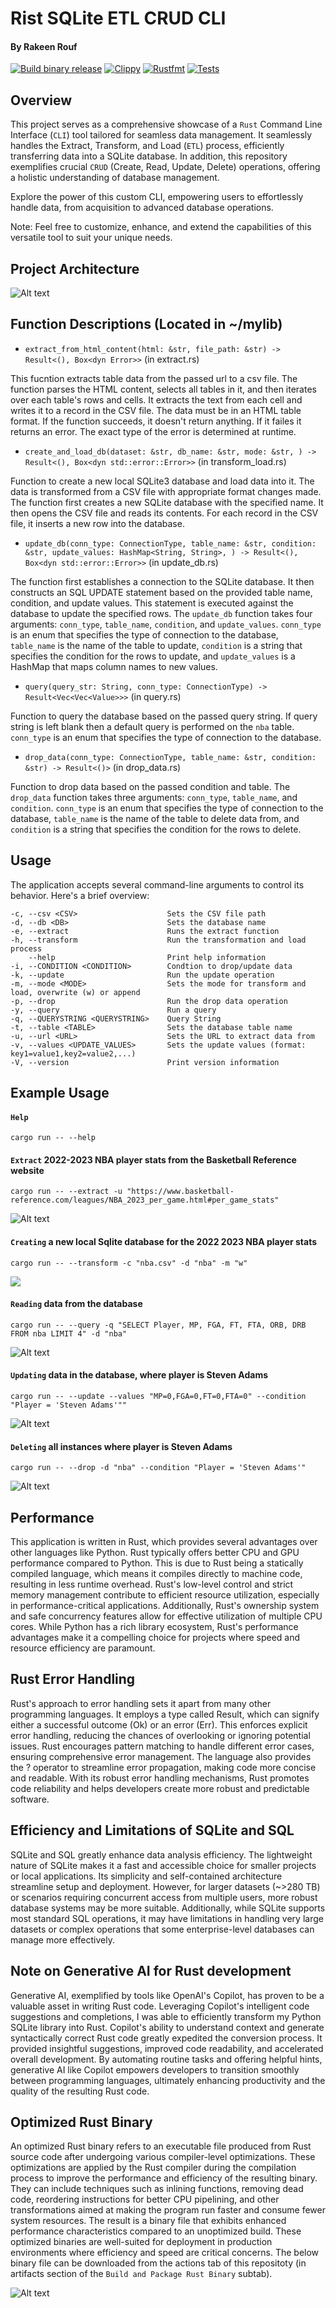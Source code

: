 #  Rist SQLite ETL CRUD CLI
#### By Rakeen Rouf 

[![Build binary release](https://github.com/rmr327/Rust-SqLite-ETL-CRUD-CLI/actions/workflows/release.yml/badge.svg)](https://github.com/rmr327/Rust-SqLite-ETL-CRUD-CLI/actions/workflows/release.yml)
[![Clippy](https://github.com/rmr327/Rust-SqLite-ETL-CRUD-CLI/actions/workflows/lint.yml/badge.svg)](https://github.com/rmr327/Rust-SqLite-ETL-CRUD-CLI/actions/workflows/lint.yml) [![Rustfmt](https://github.com/rmr327/Rust-SqLite-ETL-CRUD-CLI/actions/workflows/rustfmt.yml/badge.svg)](https://github.com/rmr327/Rust-SqLite-ETL-CRUD-CLI/actions/workflows/rustfmt.yml) [![Tests](https://github.com/rmr327/Rust-SqLite-ETL-CRUD-CLI/actions/workflows/tests.yml/badge.svg)](https://github.com/rmr327/Rust-SqLite-ETL-CRUD-CLI/actions/workflows/tests.yml)

## Overview

This project serves as a comprehensive showcase of a `Rust` Command Line Interface (`CLI`) tool tailored for seamless data management. It seamlessly handles the Extract, Transform, and Load (`ETL`) process, efficiently transferring data into a SQLite database. In addition, this repository exemplifies crucial `CRUD` (Create, Read, Update, Delete) operations, offering a holistic understanding of database management.

Explore the power of this custom CLI, empowering users to effortlessly handle data, from acquisition to advanced database operations.

Note: Feel free to customize, enhance, and extend the capabilities of this versatile tool to suit your unique needs.

## Project Architecture

![Alt text](https://user-images.githubusercontent.com/36940292/281111426-7cc28c47-0136-40e0-bdbd-c7d52baf075d.png)

## Function Descriptions (Located in ~/mylib)

- `extract_from_html_content(html: &str, file_path: &str) -> Result<(), Box<dyn Error>>` (in extract.rs)

This fucntion extracts table data from the passed url to a csv file. The function parses the HTML content, selects all tables in it, and then iterates over each table's rows and cells. It extracts the text from each cell and writes it to a record in the CSV file. The data must be in an HTML table format. If the function succeeds, it doesn't return anything. If it failes it returns an error. The exact type of the error is determined at runtime. 

- `create_and_load_db(dataset: &str, db_name: &str, mode: &str, ) -> Result<(), Box<dyn std::error::Error>>` (in transform_load.rs)

Function to create a new local SQLite3 database and load data into it. The data is transformed from a CSV file with appropriate format changes made. The function first creates a new SQLite database with the specified name. It then opens the CSV file and reads its contents. For each record in the CSV file, it inserts a new row into the database.

- `update_db(conn_type: ConnectionType, table_name: &str, condition: &str, update_values: HashMap<String, String>, ) -> Result<(), Box<dyn std::error::Error>>` (in update_db.rs)

The function first establishes a connection to the SQLite database. It then constructs an SQL UPDATE statement based on the provided table name, condition, and update values. This statement is executed against the database to update the specified rows. The `update_db` function takes four arguments: `conn_type`, `table_name`, `condition`, and `update_values`. `conn_type` is an enum that specifies the type of connection to the database, `table_name` is the name of the table to update, `condition` is a string that specifies the condition for the rows to update, and `update_values` is a HashMap that maps column names to new values.

- `query(query_str: String, conn_type: ConnectionType) -> Result<Vec<Vec<Value>>>` (in query.rs)

Function to query the database based on the passed query string. If query string is left blank then a default query is performed on the `nba` table. `conn_type` is an enum that specifies the type of connection to the database.

- `drop_data(conn_type: ConnectionType, table_name: &str, condition: &str) -> Result<()>` (in drop_data.rs)

Function to drop data based on the passed condition and table. The `drop_data` function takes three arguments: `conn_type`, `table_name`, and `condition`. `conn_type` is an enum that specifies the type of connection to the database, `table_name` is the name of the table to delete data from, and `condition` is a string that specifies the condition for the rows to delete.

## Usage

The application accepts several command-line arguments to control its behavior. Here's a brief overview:

    -c, --csv <CSV>                    Sets the CSV file path
    -d, --db <DB>                      Sets the database name
    -e, --extract                      Runs the extract function
    -h, --transform                    Run the transformation and load process
        --help                         Print help information
    -i, --CONDITION <CONDITION>        Condtion to drop/update data
    -k, --update                       Run the update operation
    -m, --mode <MODE>                  Sets the mode for transform and load, overwrite (w) or append
    -p, --drop                         Run the drop data operation
    -y, --query                        Run a query
    -q, --QUERYSTRING <QUERYSTRING>    Query String
    -t, --table <TABLE>                Sets the database table name
    -u, --url <URL>                    Sets the URL to extract data from
    -v, --values <UPDATE_VALUES>       Sets the update values (format: key1=value1,key2=value2,...)
    -V, --version                      Print version information

## Example Usage
#### `Help` 
```
cargo run -- --help
```

#### `Extract` 2022-2023 NBA player stats from the Basketball Reference website
```
cargo run -- --extract -u "https://www.basketball-reference.com/leagues/NBA_2023_per_game.html#per_game_stats"
```

![Alt text](https://user-images.githubusercontent.com/36940292/281097227-eeda0210-ff2f-4c7e-a8e7-c5fc539f7294.png)

#### `Creating` a new local Sqlite database for the 2022 2023 NBA player stats
```
cargo run -- --transform -c "nba.csv" -d "nba" -m "w"
```

![](https://user-images.githubusercontent.com/36940292/281097977-8487c97c-38cb-421d-b84e-7d0a07b01ffc.png)


#### `Reading` data from the database
```
cargo run -- --query -q "SELECT Player, MP, FGA, FT, FTA, ORB, DRB FROM nba LIMIT 4" -d "nba"
```
![Alt text](https://user-images.githubusercontent.com/36940292/281099411-3065794d-4682-45a0-8791-9fcc93cb48bd.png)


#### `Updating` data in the database, where player is Steven Adams
```
cargo run -- --update --values "MP=0,FGA=0,FT=0,FTA=0" --condition "Player = 'Steven Adams'""
```

![Alt text](https://user-images.githubusercontent.com/36940292/281100809-172ae947-c4da-4e34-b6a7-26d99902e1ae.png)


#### `Deleting` all instances where player is Steven Adams
```
cargo run -- --drop -d "nba" --condition "Player = 'Steven Adams'" 
```

![Alt text](https://user-images.githubusercontent.com/36940292/281102605-e4e3c9ec-079f-43a0-be38-ecd3554f05e9.png)

## Performance

This application is written in Rust, which provides several advantages over other languages like Python. Rust typically offers better CPU and GPU performance compared to Python. This is due to Rust being a statically compiled language, which means it compiles directly to machine code, resulting in less runtime overhead. Rust's low-level control and strict memory management contribute to efficient resource utilization, especially in performance-critical applications. Additionally, Rust's ownership system and safe concurrency features allow for effective utilization of multiple CPU cores. While Python has a rich library ecosystem, Rust's performance advantages make it a compelling choice for projects where speed and resource efficiency are paramount.

## Rust Error Handling

Rust's approach to error handling sets it apart from many other programming languages. It employs a type called Result, which can signify either a successful outcome (Ok) or an error (Err). This enforces explicit error handling, reducing the chances of overlooking or ignoring potential issues. Rust encourages pattern matching to handle different error cases, ensuring comprehensive error management. The language also provides the ? operator to streamline error propagation, making code more concise and readable. With its robust error handling mechanisms, Rust promotes code reliability and helps developers create more robust and predictable software.


## Efficiency and Limitations of SQLite and SQL

SQLite and SQL greatly enhance data analysis efficiency. The lightweight nature of SQLite makes it a fast and accessible choice for smaller projects or local applications. Its simplicity and self-contained architecture streamline setup and deployment. However, for larger datasets (~>280 TB) or scenarios requiring concurrent access from multiple users, more robust database systems may be more suitable. Additionally, while SQLite supports most standard SQL operations, it may have limitations in handling very large datasets or complex operations that some enterprise-level databases can manage more effectively.

## Note on Generative AI for Rust development

Generative AI, exemplified by tools like OpenAI's Copilot, has proven to be a valuable asset in writing Rust code. Leveraging Copilot's intelligent code suggestions and completions, I was able to efficiently transform my Python SQLite library into Rust. Copilot's ability to understand context and generate syntactically correct Rust code greatly expedited the conversion process. It provided insightful suggestions, improved code readability, and accelerated overall development. By automating routine tasks and offering helpful hints, generative AI like Copilot empowers developers to transition smoothly between programming languages, ultimately enhancing productivity and the quality of the resulting Rust code.


## Optimized Rust Binary

An optimized Rust binary refers to an executable file produced from Rust source code after undergoing various compiler-level optimizations. These optimizations are applied by the Rust compiler during the compilation process to improve the performance and efficiency of the resulting binary. They can include techniques such as inlining functions, removing dead code, reordering instructions for better CPU pipelining, and other transformations aimed at making the program run faster and consume fewer system resources. The result is a binary file that exhibits enhanced performance characteristics compared to an unoptimized build. These optimized binaries are well-suited for deployment in production environments where efficiency and speed are critical concerns. The below binary file can be downloaded from the actions tab of this repositoty (in artifacts section of the `Build and Package Rust Binary` subtab).

![Alt text](https://user-images.githubusercontent.com/36940292/281120825-56ca1f1e-5cff-4c19-bfc1-7d75762aec22.png)